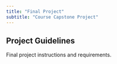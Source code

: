 ```yaml
---
title: "Final Project"
subtitle: "Course Capstone Project"
---
```


## Project Guidelines

Final project instructions and requirements.
